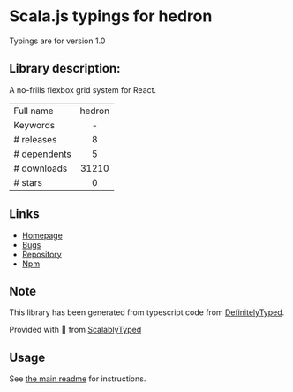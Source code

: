 
# Scala.js typings for hedron

Typings are for version 1.0

## Library description:
A no-frills flexbox grid system for React.

|                    |                 |
| ------------------ | :-------------: |
| Full name          | hedron |
| Keywords           | - |
| # releases         | 8 |
| # dependents       | 5 |
| # downloads        | 31210 |
| # stars            | 0 |

## Links
- [Homepage](https://github.com/garetmckinley/hedron)
- [Bugs](https://github.com/garetmckinley/hedron/issues)
- [Repository](https://github.com/garetmckinley/hedron)
- [Npm](https://www.npmjs.com/package/hedron)
    


## Note
This library has been generated from typescript code from [DefinitelyTyped](https://definitelytyped.org).

Provided with :purple_heart: from [ScalablyTyped](https://github.com/oyvindberg/ScalablyTyped)

## Usage
See [the main readme](../../readme.md) for instructions.


